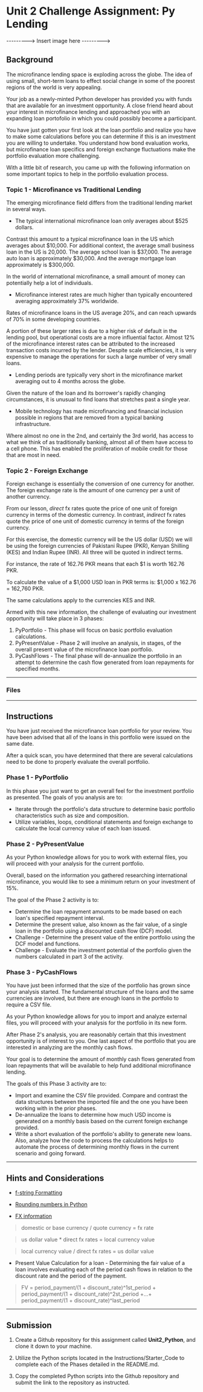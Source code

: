 # Unit 2 Challenge Assignment: Py Lending

--------->
Insert image here
--------->

## Background

The microfinance lending space is exploding across the globe. The idea of using small, short-term loans to effect social change in some of the poorest regions of the world is very appealing.

Your job as a newly-minted Python developer has provided you with funds that are available for an investment opportunity. A close friend heard about your interest in microfinance lending and approached you with an expanding loan portofolio in which you could possibly become a participant.

You have just gotten your first look at the loan portfolio and realize you have to make some calculations before you can determine if this is an investment you are willing to undertake. You understand how bond evaluation works, but microfinance loan specifics and foreign exchange fluctuations make the portfolio evaluation more challenging.

With a little bit of research, you came up with the following information on some important topics to help in the portfolio evaluation process.


### Topic 1 - Microfinance vs Traditional Lending

The emerging microfinance field differs from the traditional lending market in several ways.

 - The typical international microfinance loan only averages about $525 dollars.

Contrast this amount to a typical microfinance loan in the US which averages about $10,000. For additional context, the average small business loan in the US is 20,000. The average school loan is $37,000. The average auto loan is approximately $30,000. And the average mortgage loan approximately is $300,000.

In the world of international microfinance, a small amount of money can potentially help a lot of individuals.

 - Microfinance interest rates are much higher than typically encountered averaging approximately 37% worldwide.

Rates of microfinance loans in the US average 20%, and can reach upwards of 70% in some developing countries.

A portion of these larger rates is due to a higher risk of default in the lending pool, but operational costs are a more influential factor. Almost 12% of the microfinance interest rates can be attributed to the increased transaction costs incurred by the lender. Despite scale efficiencies, it is very expensive to manage the operations for such a large number of very small loans.

- Lending periods are typically very short in the microfinance market averaging out to 4 months across the globe.

Given the nature of the loan and its borrower's rapidly changing circumstances, it is unusual to find loans that stretches past a single year.

- Mobile technology has made microfinancing and financial inclusion possible in regions that are removed from a typical banking infrastructure.

Where almost no one in the 2nd, and certainly the 3rd world, has access to what we think of as traditionally banking, almost all of them have access to a cell phone. This has enabled the proliferation of mobile credit for those that are most in need.

### Topic 2 - Foreign Exchange

Foreign exchange is essentially the conversion of one currency for another. The foreign exchange rate is the amount of one currency per a unit of another currency.

From our lesson, _direct_ fx rates quote the price of one unit of foreign currency in terms of the domestic currency. In contrast, _indirect_ fx rates quote the price of one unit of domestic currency in terms of the foreign currency.

For this exercise, the domestic currency will be the US dollar (USD) we will be using the foreign currencies of Pakistani Rupee (PKR), Kenyan Shilling (KES) and Indian Rupee (INR). All three will be quoted in indirect terms.

For instance, the rate of 162.76 PKR means that each $1 is worth 162.76 PKR.

To calculate the value of a $1,000 USD loan in PKR terms is:  $1,000 x 162.76 = 162,760 PKR.

The same calculations apply to the currencies KES and INR.


Armed with this new information, the challenge of evaluating our investment opportunity will take place in 3 phases:

1. PyPortfolio - This phase will focus on basic portfolio evaluation calculations.
2. PyPresentValue - Phase 2 will involve an analysis, in stages, of the overall present value of the microfinance loan portfolio.
3. PyCashFlows - The final phase will de-annualize the portfolio in an attempt to determine the cash flow generated from loan repayments for specified months.

---

### Files

---


## Instructions

You have just received the microfinance loan portfolio for your review.  You have been advised that all of the loans in this portfolio were issued on the same date.

After a quick scan, you have determined that there are several calculations need to be done to properly evaluate the overall portfolio.

### Phase 1 - PyPortfolio

In this phase you just want to get an overall feel for the investment portfolio as presented. The goals of you analysis are to:

 * Iterate through the portfolio's data structure to determine basic portfolio characteristics such as size and composition.
 * Utilize variables, loops, conditional statements and foreign exchange to calculate the local currency value of each loan issued.



### Phase 2 - PyPresentValue


As your Python knowledge allows for you to work with external files, you will proceed with your analysis for the current portfolio.

Overall, based on the information you gathered researching international microfinance, you would like to see a minimum return on your investment of 15%.

The goal of the Phase 2 activity is to:

 * Determine the loan repayment amounts to be made based on each loan's specified repayment interval.
 * Determine the present value, also known as the fair value, of a single loan in the portfolio using a discounted cash flow (DCF) model.
 * Challenge - Determine the present value of the entire portfolio using the DCF model and functions.
 * Challenge - Evaluate the investment potential of the portfolio given the numbers calculated in part 3 of the activity.


### Phase 3 - PyCashFlows

You have just been informed that the size of the portfolio has grown since your analysis started. The fundamental structure of the loans and the same currencies are involved, but there are enough loans in the portfolio to require a CSV file.

As your Python knowledge allows for you to import and analyze external files, you will proceed with your analysis for the portfolio in its new form.

After Phase 2's analysis, you are reasonably certain that this investment opportunity is of interest to you. One last aspect of the portfolio that you are interested in analyzing are the monthly cash flows.

Your goal is to determine the amount of monthly cash flows generated from loan repayments that will be available to help fund additional microfinance lending.

The goals of this Phase 3 activity are to:

* Import and examine the CSV file provided. Compare and contrast the data structures between the imported file and the one you have been working with in the prior phases.
* De-annualize the loans to determine how much USD income is generated on a monthly basis based on the current foreign exchange provided.
* Write a short evaluation of the portfolio's ability to generate new loans. Also, analyze how the code to process the calculations helps to automate the process of determining monthly flows in the current scenario and going forward.

---

## Hints and Considerations

* [f-string Formatting](https://realpython.com/python-f-strings/)

* [Rounding numbers in Python](https://realpython.com/python-rounding/)

* [FX information](https://admiralmarkets.com/education/articles/forex-basics/forex-direct-quote-vs-forex-indirect-quote)

> domestic or base currency / quote currency = fx rate

> us dollar value * direct fx rates = local currency value

> local currency value / direct fx rates = us dollar value

* Present Value Calculation for a loan - Determining the fair value of a loan involves evaluating each of the period cash flows in relation to the discount rate and the period of the payment.

> FV = period_payment/(1 + discount_rate)^1st_period + period_payment/(1 + discount_rate)^2st_period +...+ period_payment/(1 + discount_rate)^last_period

---

## Submission

1. Create a Github repository for this assignment called **Unit2_Python**, and clone it down to your machine.

2. Utilize the Python scripts located in the Instructions/Starter_Code to complete each of the Phases detailed in the README.md.


3. Copy the completed Python scripts into the Github repository and submit the link to the repository as instructed.
